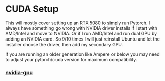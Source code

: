 # CUDA Setup

This will mostly cover setting up an RTX 5080 to simply run Pytorch. I always have something go wrong with NVIDIA driver installs if I start with AMD/Intel and move to NVIDIA. Or if I run AMD/Intel and run dual GPU by adding an NVIDIA card. So 9/10 times I will just reinstall Ubuntu and let the installer choose the driver, then add my secondary GPU. 

If you are running an older generation like Ampere or below you may need to adjust your pytorch/cuda version for maximum compatibility.

### <a href="nvidia-gpu.sh">nvidia-gpu</a>